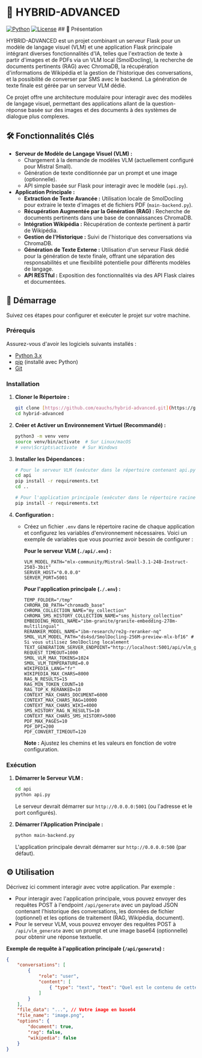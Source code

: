 # 🚀 HYBRID-ADVANCED

[![Python](https://img.shields.io/badge/Python-3.x-blue.svg)](https://www.python.org/)
[![License](https://img.shields.io/badge/License-MIT-yellow.svg)](LICENSE) ## 🌟 Présentation

HYBRID-ADVANCED est un projet combinant un serveur Flask pour un modèle de langage visuel (VLM) et une application Flask principale intégrant diverses fonctionnalités d'IA, telles que l'extraction de texte à partir d'images et de PDFs via un VLM local (SmolDocling), la recherche de documents pertinents (RAG) avec ChromaDB, la récupération d'informations de Wikipédia et la gestion de l'historique des conversations, et la possibilité de converser par SMS avec le backend. La génération de texte finale est gérée par un serveur VLM dédié.

Ce projet offre une architecture modulaire pour interagir avec des modèles de langage visuel, permettant des applications allant de la question-réponse basée sur des images et des documents à des systèmes de dialogue plus complexes.

## 🛠️ Fonctionnalités Clés

* **Serveur de Modèle de Langage Visuel (VLM) :**
    * Chargement à la demande de modèles VLM (actuellement configuré pour Mistral Small).
    * Génération de texte conditionnée par un prompt et une image (optionnelle).
    * API simple basée sur Flask pour interagir avec le modèle (`api.py`).
* **Application Principale :**
    * **Extraction de Texte Avancée :** Utilisation locale de SmolDocling pour extraire le texte d'images et de fichiers PDF (`main-backend.py`).
    * **Récupération Augmentée par la Génération (RAG) :** Recherche de documents pertinents dans une base de connaissances ChromaDB.
    * **Intégration Wikipédia :** Récupération de contexte pertinent à partir de Wikipédia.
    * **Gestion de l'Historique :** Suivi de l'historique des conversations via ChromaDB.
    * **Génération de Texte Externe :** Utilisation d'un serveur Flask dédié pour la génération de texte finale, offrant une séparation des responsabilités et une flexibilité potentielle pour différents modèles de langage.
    * **API RESTful :** Exposition des fonctionnalités via des API Flask claires et documentées.

## 🚀 Démarrage

Suivez ces étapes pour configurer et exécuter le projet sur votre machine.

### Prérequis

Assurez-vous d'avoir les logiciels suivants installés :

* [Python 3.x](https://www.python.org/downloads/)
* [pip](https://pip.pypa.io/en/stable/installing/) (installé avec Python)
* [Git](https://git-scm.com/downloads)

### Installation

1.  **Cloner le Répertoire :**

    ```bash
    git clone [https://github.com/eauchs/hybrid-advanced.git](https://github.com/eauchs/hybrid-advanced.git)
    cd hybrid-advanced
    ```

2.  **Créer et Activer un Environnement Virtuel (Recommandé) :**

    ```bash
    python3 -m venv venv
    source venv/bin/activate  # Sur Linux/macOS
    # venv\Scripts\activate  # Sur Windows
    ```

3.  **Installer les Dépendances :**

    ```bash
    # Pour le serveur VLM (exécuter dans le répertoire contenant api.py)
    cd api
    pip install -r requirements.txt
    cd ..

    # Pour l'application principale (exécuter dans le répertoire racine du projet)
    pip install -r requirements.txt
    ```

4.  **Configuration :**

    * Créez un fichier `.env` dans le répertoire racine de chaque application et configurez les variables d'environnement nécessaires. Voici un exemple de variables que vous pourriez avoir besoin de configurer :

        **Pour le serveur VLM (`./api/.env`) :**

        ```env
        VLM_MODEL_PATH="mlx-community/Mistral-Small-3.1-24B-Instruct-2503-3bit"
        SERVER_HOST="0.0.0.0"
        SERVER_PORT=5001
        ```

        **Pour l'application principale (`./.env`) :**

        ```env
        TEMP_FOLDER="/tmp"
        CHROMA_DB_PATH="chromadb_base"
        CHROMA_COLLECTION_NAME="my_collection"
        CHROMA_SMS_HISTORY_COLLECTION_NAME="sms_history_collection"
        EMBEDDING_MODEL_NAME="ibm-granite/granite-embedding-278m-multilingual"
        RERANKER_MODEL_NAME="ibm-research/re2g-reranker-nq"
        SMOL_VLM_MODEL_PATH="ds4sd/SmolDocling-256M-preview-mlx-bf16" # Si vous utilisez SmolDocling localement
        TEXT_GENERATION_SERVER_ENDPOINT="http://localhost:5001/api/vlm_generate"
        REQUEST_TIMEOUT=1000
        SMOL_VLM_MAX_TOKENS=1024
        SMOL_VLM_TEMPERATURE=0.0
        WIKIPEDIA_LANG="fr"
        WIKIPEDIA_MAX_CHARS=8000
        RAG_N_RESULTS=15
        RAG_MIN_TOKEN_COUNT=10
        RAG_TOP_K_RERANKED=10
        CONTEXT_MAX_CHARS_DOCUMENT=6000
        CONTEXT_MAX_CHARS_RAG=10000
        CONTEXT_MAX_CHARS_WIKI=4000
        SMS_HISTORY_RAG_N_RESULTS=10
        CONTEXT_MAX_CHARS_SMS_HISTORY=5000
        PDF_MAX_PAGES=10
        PDF_DPI=200
        PDF_CONVERT_TIMEOUT=120
        ```

        **Note :** Ajustez les chemins et les valeurs en fonction de votre configuration.

### Exécution

1.  **Démarrer le Serveur VLM :**

    ```bash
    cd api
    python api.py
    ```

    Le serveur devrait démarrer sur `http://0.0.0.0:5001` (ou l'adresse et le port configurés).

2.  **Démarrer l'Application Principale :**

    ```bash
    python main-backend.py
    ```

    L'application principale devrait démarrer sur `http://0.0.0.0:500` (par défaut).

## ⚙️ Utilisation

Décrivez ici comment interagir avec votre application. Par exemple :

* Pour interagir avec l'application principale, vous pouvez envoyer des requêtes POST à l'endpoint `/api/generate` avec un payload JSON contenant l'historique des conversations, les données de fichier (optionnel) et les options de traitement (RAG, Wikipédia, document).
* Pour le serveur VLM, vous pouvez envoyer des requêtes POST à `/api/vlm_generate` avec un prompt et une image base64 (optionnelle) pour obtenir une réponse textuelle.

**Exemple de requête à l'application principale (`/api/generate`) :**

```json
{
    "conversations": [
        {
            "role": "user",
            "content": [
                { "type": "text", "text": "Quel est le contenu de cette image ?" }
            ]
        }
    ],
    "file_data": "...", // Votre image en base64
    "file_name": "image.png",
    "options": {
        "document": true,
        "rag": false,
        "wikipedia": false
    }
}
